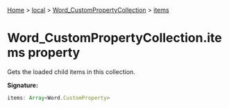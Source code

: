 [Home](./index) &gt; [local](local.md) &gt; [Word\_CustomPropertyCollection](local.word_custompropertycollection.md) &gt; [items](local.word_custompropertycollection.items.md)

# Word\_CustomPropertyCollection.items property

Gets the loaded child items in this collection.

**Signature:**
```javascript
items: Array<Word.CustomProperty>
```
